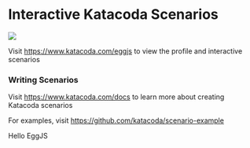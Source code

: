 # Interactive Katacoda Scenarios

[![](http://shields.katacoda.com/katacoda/eggjs/count.svg)](https://www.katacoda.com/eggjs "Get your profile on Katacoda.com")

Visit https://www.katacoda.com/eggjs to view the profile and interactive scenarios

### Writing Scenarios
Visit https://www.katacoda.com/docs to learn more about creating Katacoda scenarios

For examples, visit https://github.com/katacoda/scenario-example

Hello EggJS